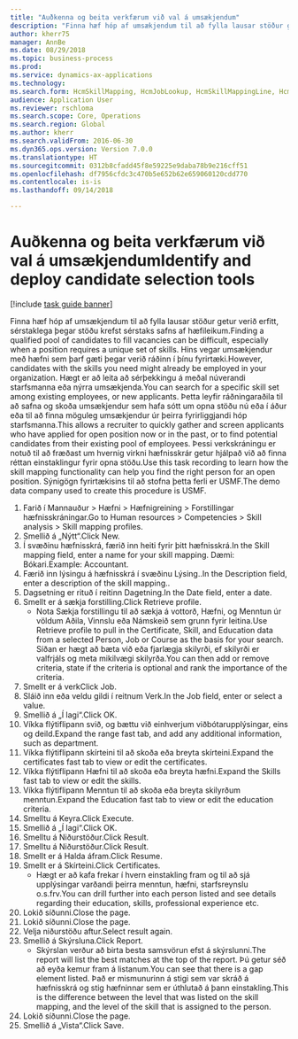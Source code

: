 ```yaml
--- 
title: "Auðkenna og beita verkfærum við val á umsækjendum"
description: "Finna hæf hóp af umsækjendum til að fylla lausar stöður getur verið erfitt, sérstaklega þegar stöðu krefst sérstaks safns af hæfileikum."
author: kherr75
manager: AnnBe
ms.date: 08/29/2018
ms.topic: business-process
ms.prod: 
ms.service: dynamics-ax-applications
ms.technology: 
ms.search.form: HcmSkillMapping, HcmJobLookup, HcmSkillMappingLine, HcmPersonCertificate, CCHTMLPrintPreview
audience: Application User
ms.reviewer: rschloma
ms.search.scope: Core, Operations
ms.search.region: Global
ms.author: kherr
ms.search.validFrom: 2016-06-30
ms.dyn365.ops.version: Version 7.0.0
ms.translationtype: HT
ms.sourcegitcommit: 0312b8cfadd45f8e59225e9daba78b9e216cff51
ms.openlocfilehash: df7956cfdc3c470b5e652b62e659060120cdd770
ms.contentlocale: is-is
ms.lasthandoff: 09/14/2018

---
```

# <a name="identify-and-deploy-candidate-selection-tools"></a><span data-ttu-id="b1c78-103">Auðkenna og beita verkfærum við val á umsækjendum</span><span class="sxs-lookup"><span data-stu-id="b1c78-103">Identify and deploy candidate selection tools</span></span>

[!include [task guide banner](../../includes/task-guide-banner.md)]

<span data-ttu-id="b1c78-104">Finna hæf hóp af umsækjendum til að fylla lausar stöður getur verið erfitt, sérstaklega þegar stöðu krefst sérstaks safns af hæfileikum.</span><span class="sxs-lookup"><span data-stu-id="b1c78-104">Finding a qualified pool of candidates to fill vacancies can be difficult, especially when a position requires a unique set of skills.</span></span>  <span data-ttu-id="b1c78-105">Hins vegar umsækjendur með hæfni sem þarf gæti þegar verið ráðinn í þínu fyrirtæki.</span><span class="sxs-lookup"><span data-stu-id="b1c78-105">However, candidates with the skills you need might already be employed in your organization.</span></span> <span data-ttu-id="b1c78-106">Hægt er að leita að sérþekkingu á meðal núverandi starfsmanna eða nýrra umsækjenda.</span><span class="sxs-lookup"><span data-stu-id="b1c78-106">You can search for a specific skill set among existing employees, or new applicants.</span></span> <span data-ttu-id="b1c78-107">Þetta leyfir ráðningaraðila til að safna og skoða umsækjendur sem hafa sótt um opna stöðu nú eða í áður eða til að finna möguleg umsækjendur úr þeirra fyrirliggjandi hóp starfsmanna.</span><span class="sxs-lookup"><span data-stu-id="b1c78-107">This allows a recruiter to quickly gather and screen applicants who have applied for open position now or in the past, or to find potential candidates from their existing pool of employees.</span></span> <span data-ttu-id="b1c78-108">Þessi verkskráningu er notuð til að fræðast um hvernig virkni hæfnisskrár getur hjálpað við að finna réttan einstaklingur fyrir opna stöðu.</span><span class="sxs-lookup"><span data-stu-id="b1c78-108">Use this task recording to learn how the skill mapping functionality can help you find the right person for an open position.</span></span> <span data-ttu-id="b1c78-109">Sýnigögn fyrirtækisins til að stofna þetta ferli er USMF.</span><span class="sxs-lookup"><span data-stu-id="b1c78-109">The demo data company used to create this procedure is USMF.</span></span>

1. <span data-ttu-id="b1c78-110">Farið í Mannauður > Hæfni > Hæfnigreining > Forstillingar hæfnisskráningar.</span><span class="sxs-lookup"><span data-stu-id="b1c78-110">Go to Human resources > Competencies > Skill analysis > Skill mapping profiles.</span></span>
2. <span data-ttu-id="b1c78-111">Smellið á „Nýtt“.</span><span class="sxs-lookup"><span data-stu-id="b1c78-111">Click New.</span></span>
3. <span data-ttu-id="b1c78-112">Í svæðinu hæfnisskrá, færið inn heiti fyrir þitt hæfnisskrá.</span><span class="sxs-lookup"><span data-stu-id="b1c78-112">In the Skill mapping field, enter a name for your skill mapping.</span></span>  <span data-ttu-id="b1c78-113">Dæmi: Bókari.</span><span class="sxs-lookup"><span data-stu-id="b1c78-113">Example: Accountant.</span></span>
4. <span data-ttu-id="b1c78-114">Færið inn lýsingu á hæfnisskrá í svæðinu Lýsing..</span><span class="sxs-lookup"><span data-stu-id="b1c78-114">In the Description field, enter a description of the skill mapping..</span></span>
5. <span data-ttu-id="b1c78-115">Dagsetning er rituð í reitinn Dagetning.</span><span class="sxs-lookup"><span data-stu-id="b1c78-115">In the Date field, enter a date.</span></span>
6. <span data-ttu-id="b1c78-116">Smellt er á sækja forstilling.</span><span class="sxs-lookup"><span data-stu-id="b1c78-116">Click Retrieve profile.</span></span>
    * <span data-ttu-id="b1c78-117">Nota Sækja forstillingu til að sækja á vottorð, Hæfni, og Menntun úr völdum Aðila, Vinnslu eða Námskeið sem grunn fyrir leitina.</span><span class="sxs-lookup"><span data-stu-id="b1c78-117">Use Retrieve profile to pull in the Certificate, Skill, and Education data from a selected Person, Job or Course as the basis for your search.</span></span>   <span data-ttu-id="b1c78-118">Síðan er hægt að bæta við eða fjarlægja skilyrði, ef skilyrði er valfrjáls og meta mikilvægi skilyrða.</span><span class="sxs-lookup"><span data-stu-id="b1c78-118">You can then add or remove criteria, state if the criteria is optional and rank the importance of the criteria.</span></span>  
7. <span data-ttu-id="b1c78-119">Smellt er á verk</span><span class="sxs-lookup"><span data-stu-id="b1c78-119">Click Job.</span></span>
8. <span data-ttu-id="b1c78-120">Sláið inn eða veldu gildi í reitnum Verk.</span><span class="sxs-lookup"><span data-stu-id="b1c78-120">In the Job field, enter or select a value.</span></span>
9. <span data-ttu-id="b1c78-121">Smellið á „Í lagi“.</span><span class="sxs-lookup"><span data-stu-id="b1c78-121">Click OK.</span></span>
10. <span data-ttu-id="b1c78-122">Víkka flýtiflipann svið, og bættu við einhverjum viðbótarupplýsingar, eins og deild.</span><span class="sxs-lookup"><span data-stu-id="b1c78-122">Expand the range fast tab, and add any additional information, such as department.</span></span>
11. <span data-ttu-id="b1c78-123">Víkka flýtiflipann skírteini til að skoða eða breyta skírteini.</span><span class="sxs-lookup"><span data-stu-id="b1c78-123">Expand the certificates fast tab to view or edit the certificates.</span></span>
12. <span data-ttu-id="b1c78-124">Víkka flýtiflipann Hæfni til að skoða eða breyta hæfni.</span><span class="sxs-lookup"><span data-stu-id="b1c78-124">Expand the Skills fast tab to view or edit the skills.</span></span>
13. <span data-ttu-id="b1c78-125">Víkka flýtiflipann Menntun til að skoða eða breyta skilyrðum menntun.</span><span class="sxs-lookup"><span data-stu-id="b1c78-125">Expand the Education fast tab to view or edit the education criteria.</span></span>
14. <span data-ttu-id="b1c78-126">Smelltu á Keyra.</span><span class="sxs-lookup"><span data-stu-id="b1c78-126">Click Execute.</span></span>
15. <span data-ttu-id="b1c78-127">Smellið á „Í lagi“.</span><span class="sxs-lookup"><span data-stu-id="b1c78-127">Click OK.</span></span>
16. <span data-ttu-id="b1c78-128">Smelltu á Niðurstöður.</span><span class="sxs-lookup"><span data-stu-id="b1c78-128">Click Result.</span></span>
17. <span data-ttu-id="b1c78-129">Smelltu á Niðurstöður.</span><span class="sxs-lookup"><span data-stu-id="b1c78-129">Click Result.</span></span>
18. <span data-ttu-id="b1c78-130">Smellt er á Halda áfram.</span><span class="sxs-lookup"><span data-stu-id="b1c78-130">Click Resume.</span></span>
19. <span data-ttu-id="b1c78-131">Smellt er á Skírteini.</span><span class="sxs-lookup"><span data-stu-id="b1c78-131">Click Certificates.</span></span>
    * <span data-ttu-id="b1c78-132">Hægt er að kafa frekar í hvern einstakling fram og til að sjá upplýsingar varðandi þeirra menntun, hæfni, starfsreynslu o.s.frv.</span><span class="sxs-lookup"><span data-stu-id="b1c78-132">You can drill further into each person listed and see details regarding their education, skills, professional experience etc.</span></span>  
20. <span data-ttu-id="b1c78-133">Lokið síðunni.</span><span class="sxs-lookup"><span data-stu-id="b1c78-133">Close the page.</span></span>
21. <span data-ttu-id="b1c78-134">Lokið síðunni.</span><span class="sxs-lookup"><span data-stu-id="b1c78-134">Close the page.</span></span>
22. <span data-ttu-id="b1c78-135">Velja niðurstöðu aftur.</span><span class="sxs-lookup"><span data-stu-id="b1c78-135">Select result again.</span></span>
23. <span data-ttu-id="b1c78-136">Smellið á Skýrsluna.</span><span class="sxs-lookup"><span data-stu-id="b1c78-136">Click Report.</span></span>
    * <span data-ttu-id="b1c78-137">Skýrslan verður að birta besta samsvörun efst á skýrslunni.</span><span class="sxs-lookup"><span data-stu-id="b1c78-137">The report will list the best matches at the top of the report.</span></span>  <span data-ttu-id="b1c78-138">Þú getur séð að eyða kemur fram á listanum.</span><span class="sxs-lookup"><span data-stu-id="b1c78-138">You can see that there is a gap element listed.</span></span>  <span data-ttu-id="b1c78-139">Það er mismunurinn á stigi sem var skráð á hæfnisskrá og stig hæfninnar sem er úthlutað á þann einstakling.</span><span class="sxs-lookup"><span data-stu-id="b1c78-139">This is the difference between the level that was listed on the skill mapping, and the level of the skill that is assigned to the person.</span></span>  
24. <span data-ttu-id="b1c78-140">Lokið síðunni.</span><span class="sxs-lookup"><span data-stu-id="b1c78-140">Close the page.</span></span>
25. <span data-ttu-id="b1c78-141">Smellið á „Vista“.</span><span class="sxs-lookup"><span data-stu-id="b1c78-141">Click Save.</span></span>


